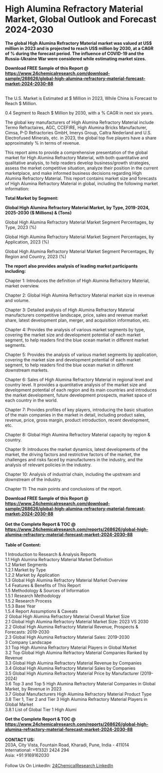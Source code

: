 <h1>High Alumina Refractory Material Market, Global Outlook and Forecast 2024-2030</h1><p><strong>The global High Alumina Refractory Material market was valued at US$ million in 2023 and is projected to reach US$ million by 2030, at a CAGR of % during the forecast period. The influence of COVID-19 and the Russia-Ukraine War were considered while estimating market sizes.</strong></p><p>
</p><p></p><div><b>Download FREE Sample of this Report @ 
            <a href="https://www.24chemicalresearch.com/download-sample/268626/global-high-alumina-refractory-material-forecast-market-2024-2030-88">
            https://www.24chemicalresearch.com/download-sample/268626/global-high-alumina-refractory-material-forecast-market-2024-2030-88</a></b></div><br><p>
The U.S. Market is Estimated at $ Million in 2023, While China is Forecast to Reach $ Million.</p><p>
0.4 Segment to Reach $ Million by 2030, with a % CAGR in next six years.</p><p>
The global key manufacturers of High Alumina Refractory Material include Termo Refractaires, AGC, CCEFIRE, High Alumina Bricks Manufacturer, Cimsa, P-D Refractories GmbH, Imerys Group, Caltra Nederland and U.S. Electrofused Minerals, etc. in 2023, the global top five players have a share approximately % in terms of revenue.</p><p>
This report aims to provide a comprehensive presentation of the global market for High Alumina Refractory Material, with both quantitative and qualitative analysis, to help readers develop business/growth strategies, assess the market competitive situation, analyze their position in the current marketplace, and make informed business decisions regarding High Alumina Refractory Material. This report contains market size and forecasts of High Alumina Refractory Material in global, including the following market information:</p><p>
</p><p>
<strong>Total Market by Segment:</strong></p><p>
<strong>Global High Alumina Refractory Material Market, by Type, 2019-2024, 2025-2030 ($ Millions) &amp; (Tons)</strong></p><p>
Global High Alumina Refractory Material Market Segment Percentages, by Type, 2023 (%)</p><p>
</p><p>
Global High Alumina Refractory Material Market Segment Percentages, by Application, 2023 (%)</p><p>
</p><p>
Global High Alumina Refractory Material Market Segment Percentages, By Region and Country, 2023 (%)</p><p>
</p><p>
<strong>The report also provides analysis of leading market participants including:</strong></p><p>
</p><p>
</p><p>
Chapter 1: Introduces the definition of High Alumina Refractory Material, market overview.</p><p>
Chapter 2: Global High Alumina Refractory Material market size in revenue and volume.</p><p>
Chapter 3: Detailed analysis of High Alumina Refractory Material manufacturers competitive landscape, price, sales and revenue market share, latest development plan, merger, and acquisition information, etc.</p><p>
Chapter 4: Provides the analysis of various market segments by type, covering the market size and development potential of each market segment, to help readers find the blue ocean market in different market segments.</p><p>
Chapter 5: Provides the analysis of various market segments by application, covering the market size and development potential of each market segment, to help readers find the blue ocean market in different downstream markets.</p><p>
Chapter 6: Sales of High Alumina Refractory Material in regional level and country level. It provides a quantitative analysis of the market size and development potential of each region and its main countries and introduces the market development, future development prospects, market space of each country in the world.</p><p>
Chapter 7: Provides profiles of key players, introducing the basic situation of the main companies in the market in detail, including product sales, revenue, price, gross margin, product introduction, recent development, etc.</p><p>
Chapter 8: Global High Alumina Refractory Material capacity by region &amp; country.</p><p>
Chapter 9: Introduces the market dynamics, latest developments of the market, the driving factors and restrictive factors of the market, the challenges and risks faced by manufacturers in the industry, and the analysis of relevant policies in the industry.</p><p>
Chapter 10: Analysis of industrial chain, including the upstream and downstream of the industry.</p><p>
Chapter 11: The main points and conclusions of the report.</p><div><b>Download FREE Sample of this Report @ 
            <a href="https://www.24chemicalresearch.com/download-sample/268626/global-high-alumina-refractory-material-forecast-market-2024-2030-88">
            https://www.24chemicalresearch.com/download-sample/268626/global-high-alumina-refractory-material-forecast-market-2024-2030-88</a></b></div><br><div><b>Get the Complete Report & TOC @ 
            <a href="https://www.24chemicalresearch.com/reports/268626/global-high-alumina-refractory-material-forecast-market-2024-2030-88">
            https://www.24chemicalresearch.com/reports/268626/global-high-alumina-refractory-material-forecast-market-2024-2030-88</a></b></div><br>
            <b>Table of Content:</b><p>1 Introduction to Research & Analysis Reports<br />
    1.1 High Alumina Refractory Material Market Definition<br />
    1.2 Market Segments<br />
        1.2.1 Market by Type<br />
        1.2.2 Market by Application<br />
    1.3 Global High Alumina Refractory Material Market Overview<br />
    1.4 Features & Benefits of This Report<br />
    1.5 Methodology & Sources of Information<br />
        1.5.1 Research Methodology<br />
        1.5.2 Research Process<br />
        1.5.3 Base Year<br />
        1.5.4 Report Assumptions & Caveats<br />
2 Global High Alumina Refractory Material Overall Market Size<br />
    2.1 Global High Alumina Refractory Material Market Size: 2023 VS 2030<br />
    2.2 Global High Alumina Refractory Material Revenue, Prospects & Forecasts: 2019-2030<br />
    2.3 Global High Alumina Refractory Material Sales: 2019-2030<br />
3 Company Landscape<br />
    3.1 Top High Alumina Refractory Material Players in Global Market<br />
    3.2 Top Global High Alumina Refractory Material Companies Ranked by Revenue<br />
    3.3 Global High Alumina Refractory Material Revenue by Companies<br />
    3.4 Global High Alumina Refractory Material Sales by Companies<br />
    3.5 Global High Alumina Refractory Material Price by Manufacturer (2019-2024)<br />
    3.6 Top 3 and Top 5 High Alumina Refractory Material Companies in Global Market, by Revenue in 2023<br />
    3.7 Global Manufacturers High Alumina Refractory Material Product Type<br />
    3.8 Tier 1, Tier 2 and Tier 3 High Alumina Refractory Material Players in Global Market<br />
        3.8.1 List of Global Tier 1 High Alumi</p><div><b>Get the Complete Report & TOC @ 
            <a href="https://www.24chemicalresearch.com/reports/268626/global-high-alumina-refractory-material-forecast-market-2024-2030-88">
            https://www.24chemicalresearch.com/reports/268626/global-high-alumina-refractory-material-forecast-market-2024-2030-88</a></b></div><br><b>CONTACT US:</b><br>
            203A, City Vista, Fountain Road, Kharadi, Pune, India - 411014<br>
            International: +1(332) 2424 294<br>
            Asia: +91 9169162030 <br><br>
            Follow Us On LinkedIn: <a href="https://www.linkedin.com/company/24chemicalresearch/">24ChemicalResearch LinkedIn</a>